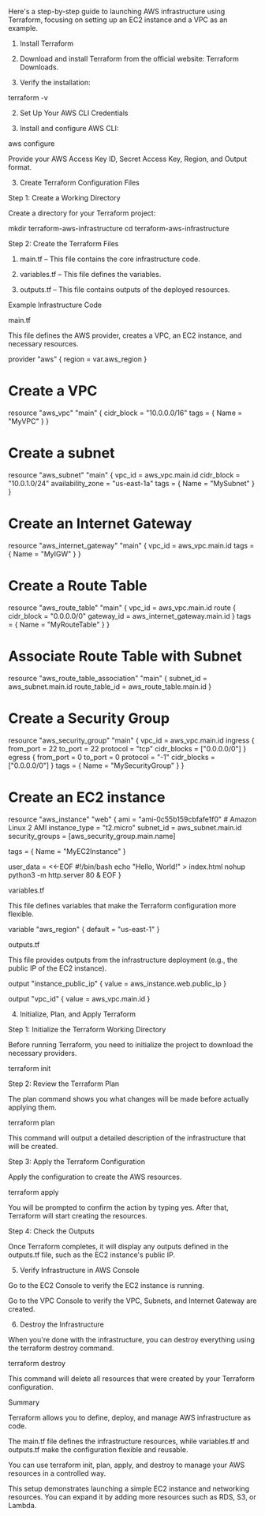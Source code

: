 Here's a step-by-step guide to launching AWS infrastructure using Terraform, focusing on setting up an EC2 instance and a VPC as an example.

1. Install Terraform

1. Download and install Terraform from the official website: Terraform Downloads.


2. Verify the installation:

terraform -v



2. Set Up Your AWS CLI Credentials

1. Install and configure AWS CLI:

aws configure

Provide your AWS Access Key ID, Secret Access Key, Region, and Output format.



3. Create Terraform Configuration Files

Step 1: Create a Working Directory

Create a directory for your Terraform project:

mkdir terraform-aws-infrastructure
cd terraform-aws-infrastructure

Step 2: Create the Terraform Files

1. main.tf – This file contains the core infrastructure code.


2. variables.tf – This file defines the variables.


3. outputs.tf – This file contains outputs of the deployed resources.



Example Infrastructure Code

main.tf

This file defines the AWS provider, creates a VPC, an EC2 instance, and necessary resources.

provider "aws" {
  region = var.aws_region
}

# Create a VPC
resource "aws_vpc" "main" {
  cidr_block = "10.0.0.0/16"
  tags = {
    Name = "MyVPC"
  }
}

# Create a subnet
resource "aws_subnet" "main" {
  vpc_id            = aws_vpc.main.id
  cidr_block        = "10.0.1.0/24"
  availability_zone = "us-east-1a"
  tags = {
    Name = "MySubnet"
  }
}

# Create an Internet Gateway
resource "aws_internet_gateway" "main" {
  vpc_id = aws_vpc.main.id
  tags = {
    Name = "MyIGW"
  }
}

# Create a Route Table
resource "aws_route_table" "main" {
  vpc_id = aws_vpc.main.id
  route {
    cidr_block = "0.0.0.0/0"
    gateway_id = aws_internet_gateway.main.id
  }
  tags = {
    Name = "MyRouteTable"
  }
}

# Associate Route Table with Subnet
resource "aws_route_table_association" "main" {
  subnet_id      = aws_subnet.main.id
  route_table_id = aws_route_table.main.id
}

# Create a Security Group
resource "aws_security_group" "main" {
  vpc_id = aws_vpc.main.id
  ingress {
    from_port   = 22
    to_port     = 22
    protocol    = "tcp"
    cidr_blocks = ["0.0.0.0/0"]
  }
  egress {
    from_port   = 0
    to_port     = 0
    protocol    = "-1"
    cidr_blocks = ["0.0.0.0/0"]
  }
  tags = {
    Name = "MySecurityGroup"
  }
}

# Create an EC2 instance
resource "aws_instance" "web" {
  ami           = "ami-0c55b159cbfafe1f0" # Amazon Linux 2 AMI
  instance_type = "t2.micro"
  subnet_id     = aws_subnet.main.id
  security_groups = [aws_security_group.main.name]

  tags = {
    Name = "MyEC2Instance"
  }

  user_data = <<-EOF
              #!/bin/bash
              echo "Hello, World!" > index.html
              nohup python3 -m http.server 80 &
              EOF
}

variables.tf

This file defines variables that make the Terraform configuration more flexible.

variable "aws_region" {
  default = "us-east-1"
}

outputs.tf

This file provides outputs from the infrastructure deployment (e.g., the public IP of the EC2 instance).

output "instance_public_ip" {
  value = aws_instance.web.public_ip
}

output "vpc_id" {
  value = aws_vpc.main.id
}

4. Initialize, Plan, and Apply Terraform

Step 1: Initialize the Terraform Working Directory

Before running Terraform, you need to initialize the project to download the necessary providers.

terraform init

Step 2: Review the Terraform Plan

The plan command shows you what changes will be made before actually applying them.

terraform plan

This command will output a detailed description of the infrastructure that will be created.

Step 3: Apply the Terraform Configuration

Apply the configuration to create the AWS resources.

terraform apply

You will be prompted to confirm the action by typing yes. After that, Terraform will start creating the resources.

Step 4: Check the Outputs

Once Terraform completes, it will display any outputs defined in the outputs.tf file, such as the EC2 instance's public IP.

5. Verify Infrastructure in AWS Console

Go to the EC2 Console to verify the EC2 instance is running.

Go to the VPC Console to verify the VPC, Subnets, and Internet Gateway are created.


6. Destroy the Infrastructure

When you're done with the infrastructure, you can destroy everything using the terraform destroy command.

terraform destroy

This command will delete all resources that were created by your Terraform configuration.

Summary

Terraform allows you to define, deploy, and manage AWS infrastructure as code.

The main.tf file defines the infrastructure resources, while variables.tf and outputs.tf make the configuration flexible and reusable.

You can use terraform init, plan, apply, and destroy to manage your AWS resources in a controlled way.


This setup demonstrates launching a simple EC2 instance and networking resources. You can expand it by adding more resources such as RDS, S3, or Lambda.

